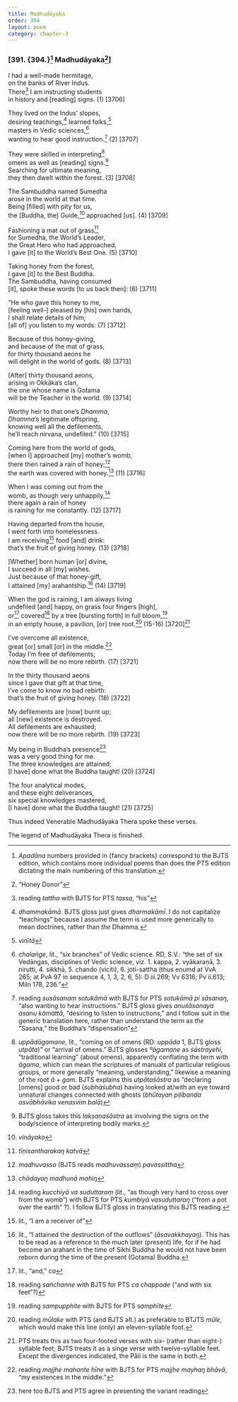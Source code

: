 ```yaml
---
title: Madhudāyaka
order: 394
layout: poem
category: chapter-3
---
```


### \[391. {394.}[^1] Madhudāyaka[^2]\]

I had a well-made hermitage,  
on the banks of River Indus.  
There[^3] I am instructing students  
in history and \[reading\] signs. (1) \[3706\]

They lived on the Indus’ slopes,  
desiring teachings,[^4] learned folks,[^5]  
masters in Vedic sciences,[^6]  
wanting to hear good instruction.[^7] (2) \[3707\]

They were skilled in interpreting[^8]  
omens as well as \[reading\] signs.[^9]  
Searching for ultimate meaning,  
they then dwelt within the forest. (3) \[3708\]

The Sambuddha named Sumedha  
arose in the world at that time.  
Being \[filled\] with pity for us,  
the \[Buddha, the\] Guide,[^10] approached \[us\]. (4) \[3709\]

Fashioning a mat out of grass[^11]  
for Sumedha, the World’s Leader,  
the Great Hero who had approached,  
I gave \[it\] to the World’s Best One. (5) \[3710\]

Taking honey from the forest,  
I gave \[it\] to the Best Buddha.  
The Sambuddha, having consumed  
\[it\], spoke these words \[to us back then\]: (6) \[3711\]

“He who gave this honey to me,  
\[feeling well-\] pleased by \[his\] own hands,  
I shall relate details of him;  
\[all of\] you listen to my words: (7) \[3712\]

Because of this honey-giving,  
and because of the mat of grass,  
for thirty thousand aeons he  
will delight in the world of gods. (8) \[3713\]

\[After\] thirty thousand aeons,  
arising in Okkāka’s clan,  
the one whose name is Gotama  
will be the Teacher in the world. (9) \[3714\]

Worthy heir to that one’s *Dhamma*,  
*Dhamma*’s legitimate offspring,  
knowing well all the defilements,  
he’ll reach nirvana, undefiled.” (10) \[3715\]

Coming here from the world of gods,  
\[when I\] approached \[my\] mother’s womb,  
there then rained a rain of honey;[^12]  
the earth was covered with honey.[^13] (11) \[3716\]

When I was coming out from the  
womb, as though very unhappily,[^14]  
there again a rain of honey  
is raining for me constantly. (12) \[3717\]

Having departed from the house,  
I went forth into homelessness.  
I am receiving[^15] food \[and\] drink:  
that’s the fruit of giving honey. (13) \[3718\]

\[Whether\] born human \[or\] divine,  
I succeed in all \[my\] wishes.  
Just because of that honey-gift,  
I attained \[my\] arahantship.[^16] (14) \[3719\]

When the god is raining, I am always living  
undefiled \[and\] happy, on grass four fingers \[high\],  
or[^17] covered[^18] by a tree \[bursting forth\] in full bloom,[^19]  
in an empty house, a pavilion, \[or\] tree root.[^20] (15-16) \[3720\][^21]

I’ve overcome all existence,  
great \[or\] small \[or\] in the middle.[^22]  
Today I’m free of defilements;  
now there will be no more rebirth. (17) \[3721\]

In the thirty thousand aeons  
since I gave that gift at that time,  
I’ve come to know no bad rebirth:  
that’s the fruit of giving honey. (18) \[3722\]

My defilements are \[now\] burnt up;  
all \[new\] existence is destroyed.  
All defilements are exhausted;  
now there will be no more rebirth. (19) \[3723\]

My being in Buddha’s presence[^23]  
was a very good thing for me.  
The three knowledges are attained;  
\[I have\] done what the Buddha taught! (20) \[3724\]

The four analytical modes,  
and these eight deliverances,  
six special knowledges mastered,  
\[I have\] done what the Buddha taught! (21) \[3725\]

Thus indeed Venerable Madhudāyaka Thera spoke these verses.

The legend of Madhudāyaka Thera is finished.

[^1]: *Apadāna* numbers provided in {fancy brackets} correspond to the BJTS edition, which contains more individual poems than does the PTS edition dictating the main numbering of this translation.

[^2]: “Honey Donor”

[^3]: reading *tattha* with BJTS for PTS *tassa*, “his”

[^4]: *dhammakāmā*. BJTS gloss just gives *dharmakāmī*. I do not capitalize “teachings” because I assume the term is used more generically to mean doctrines, rather than *the* Dhamma.

[^5]: *vinītā*

[^6]: *chalaṅge*, lit., “six branches” of Vedic science. RD, S.V.: “the set of six Vedāngas, disciplines of Vedic science, viz. 1. kappa, 2. vyākaraṇā, 3. nirutti, 4. sikkhā, 5. chando (viciti), 6. joti-sattha (thus enumd at VvA 265; at PvA 97 in sequence 4, 1, 3, 2, 6, 5): D iii.269; Vv 6316; Pv ii.613; Miln 178, 236.”

[^7]: reading *susāsanaṃ sotukāmā* with BJTS for PTS *sotukāmā pi sāsanaŋ*, “also wanting to hear instructions.” BJTS gloss gives *anuśāsanaya asanu kämättā*, “desiring to listen to instructions,” and I follow suit in the generic translation here, rather than understand the term as *the* “Sasana,” the Buddha’s “dispensation”

[^8]: *uppādāgamane*, lit., “coming on of omens (RD: *uppāda* 1, BJTS gloss *utpāta*)” or “arrival of omens.” BJTS glosses *ºāgamane* as *śāstrayehi*, “traditional learning” (about omens), apparently conflating the term with *āgama*, which can mean the scriptures of manuals of particular religious groups, or more generally “meaning, understanding,” likewise a meaning of the root *ā* + *gam*. BJTS explains this *utpātaśāstra* as “declaring \[omens\] good or bad (*śubhāśubha*) having looked at/with an eye toward unnatural changes connected with ghosts (*bhūtayan piḷibanda asvābhāvika venasvīm balā*)

[^9]: BJTS gloss takes this *lakṣaṇaśāstra* as involving the signs on the body/science of interpreting bodily marks.

[^10]: *vināyako*

[^11]: *tīṇisantharakaŋ katvā*

[^12]: *madhuvasso* (BJTS reads *madhuvassaṃ*) *pavassittha*

[^13]: *chādayaŋ madhunā mahiŋ*

[^14]: reading *kucchiyā va suduttaraṃ* (lit., “as though very hard to cross over from the womb”) with BJTS for PTS *kumbiyā vasuduttaraŋ* (“from a pot over the earth” ?). I follow BJTS gloss in translating this BJTS reading.

[^15]: lit., “I am a receiver of”

[^16]: lit., “I attained the destruction of the outflows” (*āsavakkhayaŋ*). This has to be read as a reference to the much later (present) life, for if he had become an arahant in the time of Sikhi Buddha he would not have been reborn during the time of the present (Gotama) Buddha.

[^17]: lit., “and,” *ca*

[^18]: reading *sañchanne* with BJTS for PTS *ca chappade* (“and with six feet”?)

[^19]: reading *sampupphite* with BJTS for PTS *samphīte*

[^20]: reading *mūlake* with PTS (and BJTS alt.) as preferable to BTJTS *mūle*, which would make this line (only) an eleven-syllable foot.

[^21]: PTS treats this as two four-footed verses with six- (rather than eight-) syllable feet; BJTS treats it as a singe verse with twelve-syllable feet. Except the divergences indicated, the Pāli is the same in both.

[^22]: reading *majjhe mahante hīne* with BJTS for PTS *majjhe mayhaŋ bhāvā*, “my existences in the middle.”

[^23]: here too BJTS and PTS agree in presenting the variant reading
